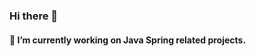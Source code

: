 ### Hi there 👋

#### 🔭 I’m currently working on Java Spring related projects. 
#### 

<!-- #### 📫 How to reach me: ... -->
<!--
**ulothrix/ulothrix** is a ✨ _special_ ✨ repository because its `README.md` (this file) appears on your GitHub profile.

Here are some ideas to get you started:

- 
- 🌱 I’m currently learning ...
- 👯 I’m looking to collaborate on ...
- 🤔 I’m looking for help with ...
- 💬 Ask me about ...

- 😄 Pronouns: ...
- ⚡ Fun fact: ...
-->
